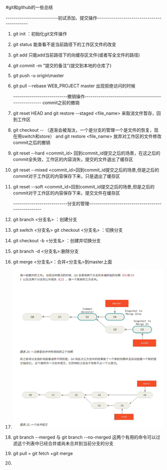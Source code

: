 #git和github的一些总结

   --------------------------初试添加、提交操作-------------------------------------------

1. git init ：初始化git文件操作
2. git status 能查看不是当前路径下的工作区文件的改变
3. git add <filename> 只能add当前路径下的向缓存区文件(或者写全文件的路径)
4. git commit -m "提交的备注"(提交到本地的仓库了)
5. git push -u origin\master
6. git pull --rebase WEB_PROJECT master  出现拒绝访问的时候

   ---------------------------撤销操作----------------------------------------------------
commit之前的撤销 
1. git reset HEAD <filename> and git restore --staged <file_name> 来取消文件暂存，回到工作区
2. git checkout -- <filename>（逐渐会被淘汰，一个是分支的管理一个是文件的恢复，现在用switch和store） and git restore <file_name>  放弃对工作区的文件修改
commit之后的撤销
3. git reset --hard <commit_id> 回到commit_id提交之后的场景，在这之后的commit全失效，工作区的内容消失，提交的文件退出了缓存区
4. git reset --mixed <commit_id>回到commit_id提交之后的场景,但是之后的commit对于工作区的内容保存下来，只是退出了缓存区
5. git reset --soft <commit_id>回到commit_id提交之后的场景,但是之后的commit对于工作区的内容保存下来，提交文件在缓存区

   ---------------------------分支的管理--------------------------------------------------

6. git branch <分支名> ：创建分支
7. git switch <分支名> git checkout <分支名> ：切换分支
8. git checkout  -b <分支名> ：创建并切换分支
9.  git branch -d <分支名>:删除分支
10. git merge <分支名>：合并<分支名>到master上面
11. ![](2022-04-21-18-11-48.png)
12. git branch --merged 与 git branch --no-merged 这两个有用的命令可以过滤这个列表中已经合并或尚未合并到当前分支的分支
13. git pull = git fetch +git merge
14. 